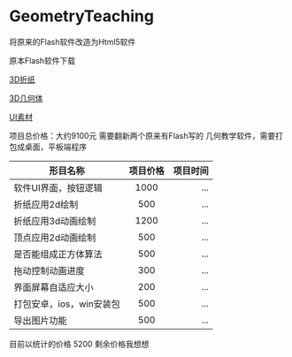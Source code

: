# GeometryTeaching

将原来的Flash软件改造为Html5软件

原本Flash软件下载

[3D折纸](http://p5qgrn52w.bkt.clouddn.com/geometryTeaching/Net_c_10.10.zip)

[3D几何体](http://p5qgrn52w.bkt.clouddn.com/geometryTeaching/VertexEdgeFace_8.3.zip)

[UI素材](http://p5qgrn52w.bkt.clouddn.com/geometryTeaching/Net_Work_png.zip)

项目总价格：大约9100元 需要翻新两个原来有Flash写的 几何教学软件，需要打包成桌面，平板端程序

| 形目名称 | 项目价格 | 项目时间 | 
| - | :-: | -: | 
| 软件UI界面，按钮逻辑 | 1000| ... | 
| 折纸应用2d绘制 | 500 | ... | 
| 折纸应用3d动画绘制 | 1200 | ... |
| 顶点应用2d动画绘制 | 500 | ... |
| 是否能组成正方体算法 | 500 | ... |
| 拖动控制动画进度 | 300 | ... |
| 界面屏幕自适应大小 | 200 | ... |
| 打包安卓，ios，win安装包 | 500 | ... |
| 导出图片功能 | 500 | ... |

目前以统计的价格 5200 剩余价格我想想
